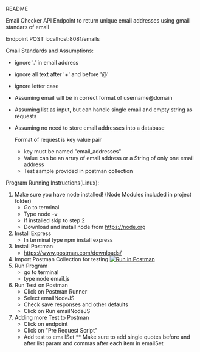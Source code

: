README

Email Checker API Endpoint to return unique email addresses using gmail standars of email

Endpoint
POST localhost:8081/emails

Gmail Standards and Assumptions:
- ignore '.' in email address
- ignore all text after '+' and before '@'
- ignore letter case

- Assuming email will be in correct format of username@domain
- Assuming list as input, but can handle single email and empty string as requests
- Assuming no need to store email addresses into a database

  Format of request is key value pair
  	- key must be named "email_addresses"
  	- Value can be an array of email address or a String of only one email address
  	- Test sample provided in postman collection

Program Running Instructions(Linux):
1. Make sure you have node installed! (Node Modules included in project folder)
	- Go to terminal
	- Type node -v
	- If installed skip to step 2
	- Download and install node from https://node.org
2. Install Express
	- In terminal type npm install express
3. Install Postman
	- https://www.postman.com/downloads/
4. Import Postman Collection for testing
	[![Run in Postman](https://run.pstmn.io/button.svg)](https://app.getpostman.com/run-collection/1839ad69632e8c6e53c4)
5. Run Program 
	- go to terminal
	- type node email.js
6. Run Test on Postman
	- Click on Postman Runner
	- Select emailNodeJS
	- Check save responses and other defaults
	- Click on Run emailNodeJS
7. Adding more Test to Postman
	- Click on endpoint
	- Click on "Pre Request Script"
	- Add test to emailSet
	** Make sure to add single quotes before and after list param and commas after each item in emailSet
	

